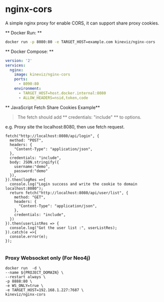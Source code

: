 # nginx-cors

A simple nginx proxy for enable CORS, it can support share proxy cookies.
 
** Docker Run: **

```bash
docker run -p 8080:80 -e TARGET_HOST=example.com kineviz/nginx-cors
```

** Docker Compose: **

```yaml
version: '2'
services:
  nginx:
    image: kineviz/nginx-cors
    ports:
      - 8090:80
    environment:
      - TARGET_HOST=host.docker.internal:8080
      - ALLOW_HEADERS=nsid,token,code
```

** JavaScript Fetch Share Cookies Example**

>  The fetch should add  ** credentials: "include" ** to options.

e.g. Proxy site the localhost:8080, then use fetch request.

```
fetch("http://localhost:8080/api/login", {
  method: "POST",
  headers: {
    "Content-Type": "application/json",
  },
  credentials: "include",
  body: JSON.stringify({
    username:"demo",
    password:"demo"
  }),
}).then(logRes =>{
  console.log("Login success and write the cookie to domain localhost:8080");
  return fetch("http://localhost:8080/api/user/list", {
    method: "GET",
    headers: {
      "Content-Type": "application/json",
    },
    credentials: "include",
  })
}).then(userListRes => {
  console.log("Got the user list :", userListRes); 
}).catch(e =>{
  console.error(e);
});
 
```

### Proxy Websocket only (For Neo4j)

```
docker run  -d \
--name ${PROJECT_DOMAIN} \
--restart always \
-p 8888:80 \
-e WS_ONLY=true \
-e TARGET_HOST=192.168.1.227:7687 \
kineviz/nginx-cors
```